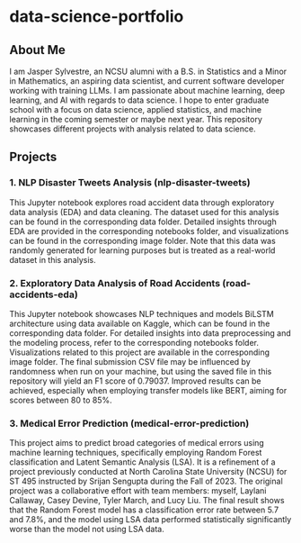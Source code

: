 # data-science-portfolio

## About Me

I am Jasper Sylvestre, an NCSU alumni with a B.S. in Statistics and a Minor in Mathematics, an aspiring data scientist, and current software developer working with training LLMs. I am passionate about machine learning, deep learning, and AI with regards to data science. I hope to enter graduate school with a focus on data science, applied statistics, and machine learning in the coming semester or maybe next year. This repository showcases different projects with analysis related to data science.

## Projects

### 1. NLP Disaster Tweets Analysis (nlp-disaster-tweets)

This Jupyter notebook explores road accident data through exploratory data analysis (EDA) and data cleaning. The dataset used for this analysis can be found in the corresponding data folder. Detailed insights through EDA are provided in the corresponding notebooks folder, and visualizations can be found in the corresponding image folder. Note that this data was randomly generated for learning purposes but is treated as a real-world dataset in this analysis.

### 2. Exploratory Data Analysis of Road Accidents (road-accidents-eda)

This Jupyter notebook showcases NLP techniques and models BiLSTM architecture using data available on Kaggle, which can be found in the corresponding data folder. For detailed insights into data preprocessing and the modeling process, refer to the corresponding notebooks folder. Visualizations related to this project are available in the corresponding image folder. The final submission CSV file may be influenced by randomness when run on your machine, but using the saved file in this repository will yield an F1 score of 0.79037. Improved results can be achieved, especially when employing transfer models like BERT, aiming for scores between 80 to 85%.

### 3. Medical Error Prediction (medical-error-prediction)

This project aims to predict broad categories of medical errors using machine learning techniques, specifically employing Random Forest classification and Latent Semantic Analysis (LSA). It is a refinement of a project previously conducted at North Carolina State University (NCSU) for ST 495 instructed by Srijan Sengupta during the Fall of 2023. The original project was a collaborative effort with team members: myself, Laylani Callaway, Casey Devine, Tyler March, and Lucy Liu. The final result shows that the Random Forest model has a classification error rate between 5.7 and 7.8%, and the model using LSA data performed statistically significantly worse than the model not using LSA data.
